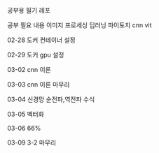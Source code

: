 공부용 필기 레포

공부 필요 내용
이미지 프로세싱
딥러닝
파이토치
cnn
vit

02-28 도커 컨테이너 설정

02-29 도커 gpu 설정

03-02 cnn 이론 

03-03 cnn 이론 마무리

03-04 신경망 순전파,역전파 수식

03-05 벡터화

03-06  66%

03-09 3-2 마무리

